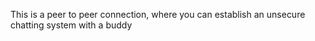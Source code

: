 This is a peer to peer connection, where you can establish an unsecure chatting system with a buddy
